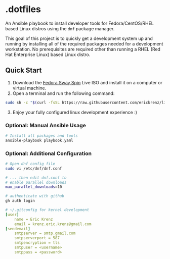 # .dotfiles

An Ansible playbook to install developer tools for Fedora/CentOS/RHEL based Linux distros using the `dnf` package manager. 

This goal of this project is to quickly get a development system up and running by installing all of the required packages needed for a development workstation. No prerequisites are required other than running a RHEL (Red Hat Enterprise Linux) based Linux distro. 

## Quick Start

1. Download the [Fedora Sway Spin](https://fedoraproject.org/spins/sway) Live ISO and install it on a computer or virtual machine.
2. Open a terminal and run the following command:
```bash
sudo sh -c "$(curl -fsSL https://raw.githubusercontent.com/erickrenz/linux-dev-setup/main/setup.sh)"
```
3. Enjoy your fully configured linux development experience :)

### Optional: Manual Ansible Usage

```bash
# Install all packages and tools
ansible-playbook playbook.yaml
```

### Optional: Additional Configuration

```bash
# Open dnf config file
sudo vi /etc/dnf/dnf.conf

# ... then edit dnf.conf to
# enable parallel downloads
max_parallel_downloads=10
```

```bash
# authenticate with github
gh auth login
```

```yml
# ~/.gitconfig for kernel development
[user]
    name = Eric Krenz
    email = krenz.eric.krenz@gmail.com
[sendemail]
    smtpserver = smtp.gmail.com
    smtpserverport = 587
    smtpencryption = tls
    smtpuser = <username>
    smtppass = <password>
```
